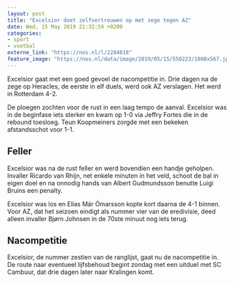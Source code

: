 ```yaml
---
layout: post
title: "Excelsior doet zelfvertrouwen op met zege tegen AZ"
date: Wed, 15 May 2019 21:32:59 +0200
categories: 
- sport 
- voetbal 
externe_link: "https://nos.nl/l/2284818"
feature_image: "https://nos.nl/data/image/2019/05/15/550223/1008x567.jpg"
---
```


<p>Excelsior gaat met een goed gevoel de nacompetitie in. Drie dagen na de zege op Heracles, de eerste in elf duels, werd ook AZ verslagen. Het werd in Rotterdam 4-2.</p>
<p>De ploegen zochten voor de rust in een laag tempo de aanval. Excelsior was in de beginfase iets sterker en kwam op 1-0 via Jeffry Fortes die in de rebound toesloeg. Teun Koopmeiners zorgde met een bekeken afstandsschot voor 1-1.</p>
<h2>Feller</h2>
<p>Excelsior was na de rust feller en werd bovendien een handje geholpen. Invaller Ricardo van Rhijn, net enkele minuten in het veld, schoot de bal in eigen doel en na onnodig hands van Albert Gudmundsson benutte Luigi Bruins een penalty.</p>
<p>Excelsior was los en Elías Már Ómarsson kopte kort daarna de 4-1 binnen. Voor AZ, dat het seizoen eindigt als nummer vier van de eredivisie, deed alleen invaller Bjørn Johnsen in de 70ste minuut nog iets terug.</p>
<h2>Nacompetitie</h2>
<p>Excelsior, de nummer zestien van de ranglijst, gaat nu de nacompetitie in. De route naar eventueel lijfsbehoud begint zondag met een uitduel met SC Cambuur, dat drie dagen later naar Kralingen komt.</p>
